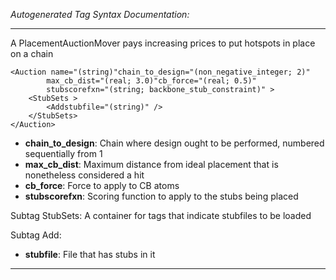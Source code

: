 _Autogenerated Tag Syntax Documentation:_

---
A PlacementAuctionMover pays increasing prices to put hotspots in place on a chain

```
<Auction name="(string)"chain_to_design="(non_negative_integer; 2)"
        max_cb_dist="(real; 3.0)"cb_force="(real; 0.5)"
        stubscorefxn="(string; backbone_stub_constraint)" >
    <StubSets >
        <Addstubfile="(string)" />
    </StubSets>
</Auction>
```

-   **chain_to_design**: Chain where design ought to be performed, numbered sequentially from 1
-   **max_cb_dist**: Maximum distance from ideal placement that is nonetheless considered a hit
-   **cb_force**: Force to apply to CB atoms
-   **stubscorefxn**: Scoring function to apply to the stubs being placed


Subtag StubSets:   A container for tags that indicate stubfiles to be loaded



Subtag Add:   

-   **stubfile**: File that has stubs in it

---
